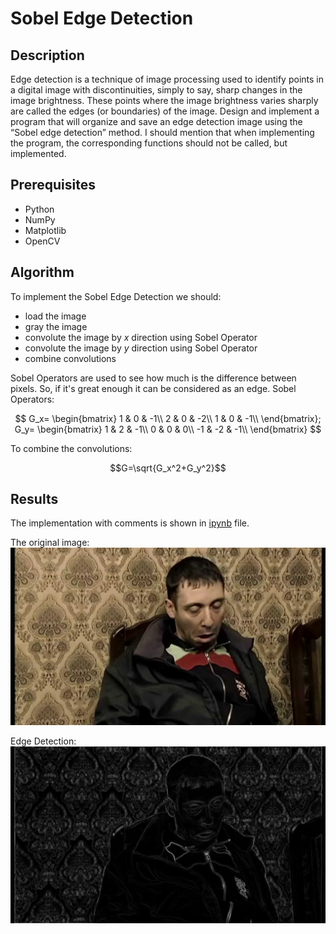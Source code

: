 # Sobel Edge Detection
## Description
Edge detection is a technique of image processing used to identify points in a digital image with discontinuities, simply to say, sharp changes in the image brightness. These points where the image brightness varies sharply are called the edges (or boundaries) of the image. Design and implement a program that will organize and save an edge detection image using the “Sobel edge detection” method. I should mention that when implementing the program, the corresponding functions should not be called, but implemented.

## Prerequisites
* Python
* NumPy
* Matplotlib
* OpenCV

## Algorithm
To implement the Sobel Edge Detection we should:

* load the image
* gray the image
* convolute the image by $x$ direction using Sobel Operator
* convolute the image by $y$ direction using Sobel Operator
* combine convolutions

Sobel Operators are used to see how much is the difference between pixels. So, if it's great enough it can be considered as an edge.
Sobel Operators:

$$
G_x=
\begin{bmatrix}
1 & 0 & -1\\
2 & 0 & -2\\
1 & 0 & -1\\
\end{bmatrix};
G_y=
\begin{bmatrix}
1 & 2 & -1\\
0 & 0 & 0\\
-1 & -2 & -1\\
\end{bmatrix}
$$

To combine the convolutions:

$$G=\sqrt{G_x^2+G_y^2}$$

## Results

The implementation with comments is shown in [ipynb](sobel-edge-detection.ipynb) file.

The original image:
![Result](./src/img/image.jpg)

Edge Detection:
![Result](./src/img/image_gradient_mag.jpg)
